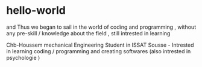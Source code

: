 # hello-world
and Thus we began to sail in the world of coding and programming , without any pre-skill / knowledge about the field , still intrested in learning


Chb-Houssem mechanical Engineering Student in ISSAT Sousse - Intrested in learning coding / programming and creating softwares (also intrested in psychologie )
